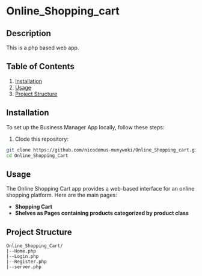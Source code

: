 # Online_Shopping_cart
## Description
This is a php based web app.

## Table of Contents
1. [Installation](#Installation)
2. [Usage](#Usage)
3. [Project Structure](#Project-structure)

## Installation
To set up the Business Manager App locally, follow these steps:
1. Clode this  repository:

```bash
git clone https://github.com/nicodemus-munywoki/Online_Shopping_cart.git
cd Online_Shopping_Cart
```

## Usage
The Online Shopping Cart app provides a web-based interface for an online shopping platform. Here are the main pages:
- **Shopping Cart**
- **Shelves as Pages containing products categorized by product class**
## Project Structure
```plaintext
Online_Shopping_Cart/
|--Home.php
|--Login.php
|--Register.php
|--server.php
```
